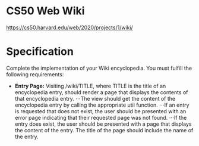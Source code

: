 # CS50 Web Wiki
https://cs50.harvard.edu/web/2020/projects/1/wiki/

# Specification
Complete the implementation of your Wiki encyclopedia. You must fulfill the following requirements:

* **Entry Page:** Visiting /wiki/TITLE, where TITLE is the title of an encyclopedia entry, should render a page that displays the contents of that encyclopedia entry.
 ⋅⋅⋅The view should get the content of the encyclopedia entry by calling the appropriate util function.
 ⋅⋅⋅If an entry is requested that does not exist, the user should be presented with an error page indicating that their requested page was not found.
 ⋅⋅⋅If the entry does exist, the user should be presented with a page that displays the content of the entry. The title of the page should include the name of the entry.
